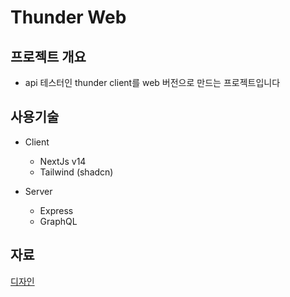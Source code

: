 # Thunder Web

## 프로젝트 개요

- api 테스터인 thunder client를 web 버전으로 만드는 프로젝트입니다

## 사용기술

- Client

  - NextJs v14
  - Tailwind (shadcn)

- Server
  - Express
  - GraphQL

## 자료

[디자인](<https://www.figma.com/design/7CyRT40RsiOXitN3aXAzyc/Finance-Dashboard-UI-Kit-by-Paperpillar-(Community)-(Copy)?node-id=23-2947&node-type=CANVAS&t=Fjpnav6oWT4fYzzA-0>)
